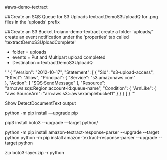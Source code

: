#aws-demo-textract

##Create an SQS Queue for S3 Uploads
textractDemoS3UploadQ for .png files in the 'uploads' prefix

##Create an S3 Bucket
troiano-demo-textract
create a folder 'uploads/'
create an event notification under the 'properties' tab called 'textractDemoS3UploadComplete'
- folder = uploads
- events = Put and Multipart upload completed
- Destination = textractDemoS3UploadQ

'''
{
 "Version": "2012-10-17",
 "Statement": [
  {
   "Sid": "s3-upload-access",
   "Effect": "Allow",
   "Principal": {
     "Service": "s3.amazonaws.com"  
   },
   "Action": [
    "SQS:SendMessage"
   ],
   "Resource": "arn:aws:sqs:Region:account-id:queue-name",
   "Condition": {
      "ArnLike": { "aws:SourceArn": "arn:aws:s3:*:*:awsexamplebucket1" }
   }
  }
 ]
}
'''

Show DetectDocumentText output

python -m pip install —upgrade pip

pip3 install boto3 --upgrade —target python/

python -m pip install amazon-textract-response-parser --upgrade --target python
python -m pip install amazon-textract-response-parser --upgrade --target python

zip boto3-layer.zip -r python
